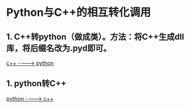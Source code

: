 Python与C++的相互转化调用
=========================
## 1. C++转python（做成类）。方法：将C++生成dll库，将后缀名改为.pyd即可。
[c++ ----> python](https://github.com/blueskyM01/c-_To_Python)

## 1. python转C++
[python ----> c++](https://github.com/yuhanM01/python_c-)